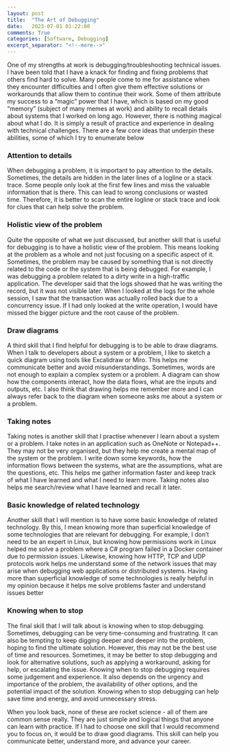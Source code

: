 ```yaml
---
layout: post
title:  "The Art of Debugging"
date:   2023-07-01 01:22:00
comments: True
categories: [Software, Debugging]
excerpt_separator: "<!--more-->"
---
```


One of my strengths at work is debugging/troubleshooting technical issues. I have been told that I have a knack for finding and fixing problems that others find hard to solve. Many people come to me for assistance when they encounter difficulties and I often give them effective solutions or workarounds that allow them to continue their work. Some of them attribute my success to a “magic” power that I have, which is based on my good “memory” (subject of many memes at work) and ability to recall details about systems that I worked on long ago. However, there is nothing magical about what I do. It is simply a result of practice and experience in dealing with technical challenges. There are a few core ideas that underpin these abilities, some of which I try to enumerate below

<!--more-->

### Attention to details
When debugging a problem, it is important to pay attention to the details. Sometimes, the details are hidden in the later lines of a logline or a stack trace. Some people only look at the first few lines and miss the valuable information that is there. This can lead to wrong conclusions or wasted time. Therefore, it is better to scan the entire logline or stack trace and look for clues that can help solve the problem.

### Holistic view of the problem
Quite the opposite of what we just discussed, but another skill that is useful for debugging is to have a holistic view of the problem. This means looking at the problem as a whole and not just focusing on a specific aspect of it. Sometimes, the problem may be caused by something that is not directly related to the code or the system that is being debugged. For example, I was debugging a problem related to a dirty write in a high-traffic application. The developer said that the logs showed that he was writing the record, but it was not visible later. When I looked at the logs for the whole session, I saw that the transaction was actually rolled back due to a concurrency issue. If I had only looked at the write operation, I would have missed the bigger picture and the root cause of the problem.

### Draw diagrams
A third skill that I find helpful for debugging is to be able to draw diagrams. When I talk to developers about a system or a problem, I like to sketch a quick diagram using tools like Excalidraw or Miro. This helps me communicate better and avoid misunderstandings. Sometimes, words are not enough to explain a complex system or a problem. A diagram can show how the components interact, how the data flows, what are the inputs and outputs, etc. I also think that drawing helps me remember more and I can always refer back to the diagram when someone asks me about a system or a problem.

### Taking notes
Taking notes is another skill that I practise whenever I learn about a system or a problem. I take notes in an application such as OneNote or Notepad++. They may not be very organised, but they help me create a mental map of the system or the problem. I write down some keywords, how the information flows between the systems, what are the assumptions, what are the questions, etc. This helps me gather information faster and keep track of what I have learned and what I need to learn more. Taking notes also helps me search/review what I have learned and recall it later.

### Basic knowledge of related technology
Another skill that I will mention is to have some basic knowledge of related technology. By this, I mean knowing more than superficial knowledge of some technologies that are relevant for debugging. For example, I don’t need to be an expert in Linux, but knowing how permissions work in Linux helped me solve a problem where a C# program failed in a Docker container due to permission issues. Likewise, knowing how HTTP, TCP and UDP protocols work helps me understand some of the network issues that may arise when debugging web applications or distributed systems. Having more than superficial knowledge of some technologies is really helpful in my opinion because it helps me solve problems faster and understand issues better

### Knowing when to stop
The final skill that I will talk about is knowing when to stop debugging. Sometimes, debugging can be very time-consuming and frustrating. It can also be tempting to keep digging deeper and deeper into the problem, hoping to find the ultimate solution. However, this may not be the best use of time and resources. Sometimes, it may be better to stop debugging and look for alternative solutions, such as applying a workaround, asking for help, or escalating the issue. Knowing when to stop debugging requires some judgement and experience. It also depends on the urgency and importance of the problem, the availability of other options, and the potential impact of the solution. Knowing when to stop debugging can help save time and energy, and avoid unnecessary stress.

When you look back, none of these are rocket science - all of them are common sense really. They are just simple and logical things that anyone can learn with practice. If I had to choose one skill that I would recommend you to focus on, it would be to draw good diagrams. This skill can help you communicate better, understand more, and advance your career.